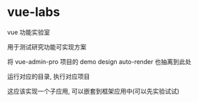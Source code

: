# vue-labs

vue 功能实验室

用于测试研究功能可实现方案

将 vue-admin-pro 项目的 demo design auto-render 也抽离到此处

运行对应的目录, 执行对应项目

这应该实现一个子应用, 可以嵌套到框架应用中(可以先实验试试)
